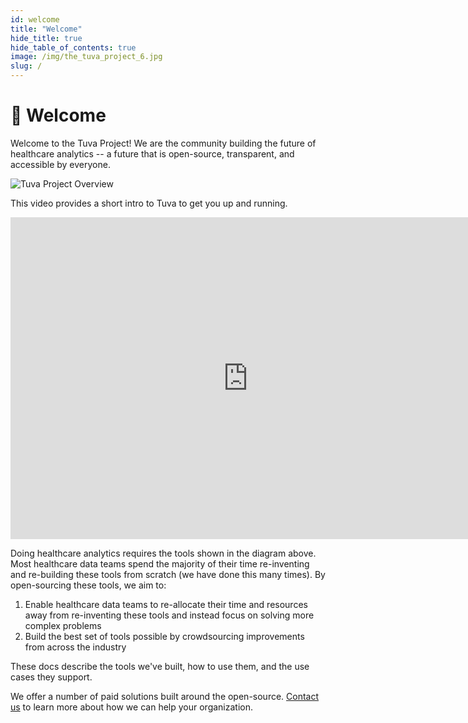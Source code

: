 ```yaml
---
id: welcome
title: "Welcome"
hide_title: true
hide_table_of_contents: true
image: /img/the_tuva_project_6.jpg
slug: /
---
```


# 👋 Welcome

Welcome to the Tuva Project!  We are the community building the future of healthcare analytics -- a future that is open-source, transparent, and accessible by everyone.

![Tuva Project Overview](/img/the_tuva_project_6.jpg)

This video provides a short intro to Tuva to get you up and running.

<iframe width="760" height="515" src="https://www.youtube.com/embed/XGCWrrsXnKk?si=KEW295zK7EG-F2Ww" title="YouTube video player" frameborder="0" allow="accelerometer; autoplay; clipboard-write; encrypted-media; gyroscope; picture-in-picture; web-share" referrerpolicy="strict-origin-when-cross-origin" allowfullscreen="true"></iframe>

Doing healthcare analytics requires the tools shown in the diagram above.  Most healthcare data teams spend the majority of their time re-inventing and re-building these tools from scratch (we have done this many times).  By open-sourcing these tools, we aim to:

1. Enable healthcare data teams to re-allocate their time and resources away from re-inventing these tools and instead focus on solving more complex problems
2. Build the best set of tools possible by crowdsourcing improvements from across the industry

These docs describe the tools we've built, how to use them, and the use cases they support.

We offer a number of paid solutions built around the open-source.  [Contact us](https://tuvahealth.com/request-a-demo/) to learn more about how we can help your organization.
